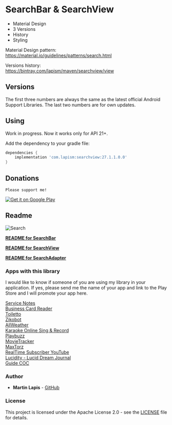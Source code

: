 # SearchBar & SearchView

 - Material Design 
 - 3 Versions
 - History
 - Styling

Material Design pattern:  
https://material.io/guidelines/patterns/search.html

Versions history:  
https://bintray.com/lapism/maven/searchview/view

## Versions

The first three numbers are always the same as the latest official Android Support Libraries. The last two numbers are for own updates.

## Using
Work in progress.
Now it works only for API 21+.

Add the dependency to your gradle file:
```groovy
dependencies {
    implementation 'com.lapism:searchview:27.1.1.0.0'
}
```

## Donations

`Please support me!`

<a href="https://www.paypal.me/lapism">
  <img alt="Get it on Google Play"
       src="https://github.com/lapism/SearchView-SearchBar/blob/master/images/donate.png" />
</a>

## Readme

![Search](https://github.com/lapism/SearchBar-SearchView/blob/version/images/search.png)

**[README for SearchBar](https://github.com/lapism/SearchBar-SearchView/blob/master/README_SearchBar.md)**  

**[README for SearchView](https://github.com/lapism/SearchBar-SearchView/blob/master/README_SearchView.md)**  

**[README for SearchAdapter](https://github.com/lapism/SearchBar-SearchView/blob/master/README_SearchAdapter.md)**  

### Apps with this library

I would like to know if someone of you are using my library in your application. If yes, please send me the name of your app and link to the Play Store and I will promote your app here.

[Service Notes](https://play.google.com/store/apps/details?id=notes.service.com.servicenotes)  
[Business Card Reader](https://play.google.com/store/apps/details?id=com.iac.bcreader)  
[Toiletto](https://play.google.com/store/apps/details?id=org.super8.lastbastion)  
[Zikobot](https://play.google.com/store/apps/details?id=com.startogamu.zikobot)  
[AllWeather](https://play.google.com/store/apps/details?id=com.dev.nicola.allweather)  
[Karaoke Online Sing & Record](https://play.google.com/store/apps/details?id=com.anhlt.karaokeonline)  
[Playbuzz](https://play.google.com/store/apps/details?id=com.playbuzz.android.app)  
[MovieTracker](https://play.google.com/store/apps/details?id=jacobs.yen.movietracker)  
[MaxTorz](https://play.google.com/store/apps/details?id=com.maxxsol.maxtorz)  
[RealTime Subscriber YouTube](https://play.google.com/store/apps/details?id=vulcanweblabs.realtimeyoutube)  
[Lucidity - Lucid Dream Journal](https://play.google.com/store/apps/details?id=ch.b3nz.lucidity)  
[Guide COC](https://play.google.com/store/apps/details?id=com.superguide.coc)

### Author

* **Martin Lapis** - [GitHub](https://github.com/lapism)

### License

This project is licensed under the Apache License 2.0 - see the [LICENSE](https://github.com/lapism/SearchView-SearchBar/blob/master/LICENSE) file for details.
